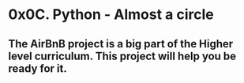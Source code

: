 # 0x0C. Python - Almost a circle
## The AirBnB project is a big part of the Higher level curriculum. This project will help you be ready for it.
